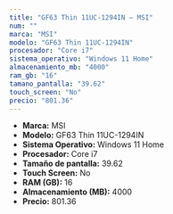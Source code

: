```yaml
---
title: "GF63 Thin 11UC-1294IN — MSI"
num: ""
marca: "MSI"
modelo: "GF63 Thin 11UC-1294IN"
procesador: "Core i7"
sistema_operativo: "Windows 11 Home"
almacenamiento_mb: "4000"
ram_gb: "16"
tamano_pantalla: "39.62"
touch_screen: "No"
precio: "801.36"
---
```

<ul>
<li><strong>Marca:</strong> MSI</li>
<li><strong>Modelo:</strong> GF63 Thin 11UC-1294IN</li>
<li><strong>Sistema Operativo:</strong> Windows 11 Home</li>
<li><strong>Procesador:</strong> Core i7 </li>
<li><strong>Tamaño de pantalla:</strong> 39.62</li>
<li><strong>Touch Screen:</strong> No</li>
<li><strong>RAM (GB):</strong> 16</li>
<li><strong>Almacenamiento (MB):</strong> 4000</li>
<li><strong>Precio:</strong> 801.36</li>
</ul>